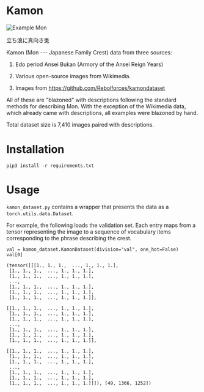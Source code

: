 # Kamon

![Example
 Mon](https://github.com/SakanaAI/Kamon/blob/main/data/mon-white-224/29605.jpg)

立ち浪に真向き兎

Kamon (Mon --- Japanese Family Crest) data from three sources:

1. Edo period Ansei Bukan (Armory of the Ansei Reign Years)

2. Various open-source images from Wikimedia.

3. Images from https://github.com/Rebolforces/kamondataset

All of these are "blazoned" with descriptions following the standard methods for
describing Mon. With the exception of the Wikimedia data, which already came
with descriptions, all examples were blazoned by hand.

Total dataset size is 7,410 images paired with descriptions.

# Installation

`pip3 install -r requirements.txt`

# Usage

`kamon_dataset.py` contains a wrapper that presents the data as a
`torch.utils.data.Dataset`.

For example, the following loads the validation set. Each entry maps from a tensor representing the image to a
sequence of vocabulary items corresponding to the phrase describing the crest.

    val = kamon_dataset.KamonDataset(division="val", one_hot=False)
    val[0]

    (tensor([[[1., 1., 1.,  ..., 1., 1., 1.],
	 [1., 1., 1.,  ..., 1., 1., 1.],
	 [1., 1., 1.,  ..., 1., 1., 1.],
	 ...,
	 [1., 1., 1.,  ..., 1., 1., 1.],
	 [1., 1., 1.,  ..., 1., 1., 1.],
	 [1., 1., 1.,  ..., 1., 1., 1.]],

	[[1., 1., 1.,  ..., 1., 1., 1.],
	 [1., 1., 1.,  ..., 1., 1., 1.],
	 [1., 1., 1.,  ..., 1., 1., 1.],
	 ...,
	 [1., 1., 1.,  ..., 1., 1., 1.],
	 [1., 1., 1.,  ..., 1., 1., 1.],
	 [1., 1., 1.,  ..., 1., 1., 1.]],

	[[1., 1., 1.,  ..., 1., 1., 1.],
	 [1., 1., 1.,  ..., 1., 1., 1.],
	 [1., 1., 1.,  ..., 1., 1., 1.],
	 ...,
	 [1., 1., 1.,  ..., 1., 1., 1.],
	 [1., 1., 1.,  ..., 1., 1., 1.],
	 [1., 1., 1.,  ..., 1., 1., 1.]]]), [49, 1366, 1252])
